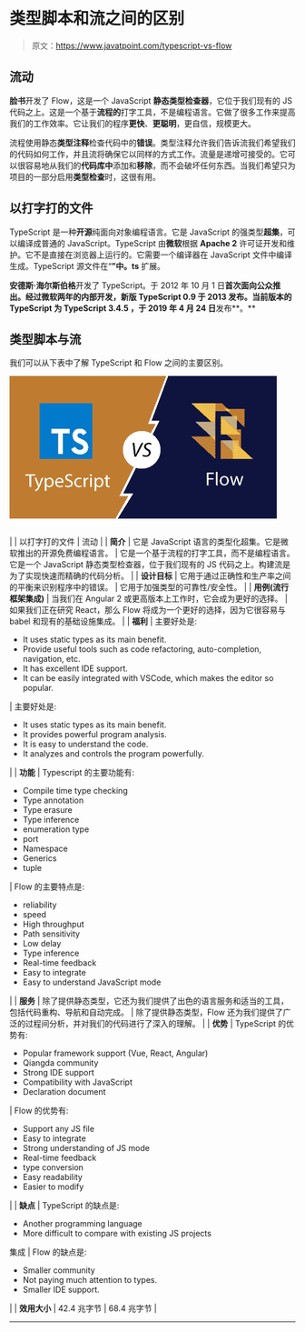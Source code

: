 # 类型脚本和流之间的区别

> 原文：<https://www.javatpoint.com/typescript-vs-flow>

## 流动

**脸书**开发了 Flow，这是一个 JavaScript **静态类型检查器**，它位于我们现有的 JS 代码之上。这是一个基于**流程的**打字工具，不是编程语言。它做了很多工作来提高我们的工作效率。它让我们的程序**更快**、**更聪明**，更自信，规模更大。

流程使用静态**类型注释**检查代码中的**错误**。类型注释允许我们告诉流我们希望我们的代码如何工作，并且流将确保它以同样的方式工作。流量是递增可接受的。它可以很容易地从我们的**代码库中**添加和**移除**，而不会破坏任何东西。当我们希望只为项目的一部分启用**类型检查**时，这很有用。

## 以打字打的文件

TypeScript 是一种**开源**纯面向对象编程语言。它是 JavaScript 的强类型**超集**，可以编译成普通的 JavaScript。TypeScript 由**微软**根据 **Apache 2** 许可证开发和维护。它不是直接在浏览器上运行的。它需要一个编译器在 JavaScript 文件中编译生成。TypeScript 源文件在“**”中。ts** 扩展。

**安德斯·海尔斯伯格**开发了 TypeScript。于 2012 年 10 月 1 日**首次面向公众推出。经过微软两年的内部开发，新版 TypeScript 0.9 于 **2013** 发布。当前版本的 TypeScript 为 **TypeScript 3.4.5** ，于 2019 年 4 月 24 日**发布**。**

## 类型脚本与流

我们可以从下表中了解 TypeScript 和 Flow 之间的主要区别。

![TypeScript vs. Flow](img/7da0c3d48dcb51ade10b85c996172a19.png)

|  | 以打字打的文件 | 流动 |
| **简介** | 它是 JavaScript 语言的类型化超集。它是微软推出的开源免费编程语言。 | 它是一个基于流程的打字工具，而不是编程语言。它是一个 JavaScript 静态类型检查器，位于我们现有的 JS 代码之上。构建流是为了实现快速而精确的代码分析。 |
| **设计目标** | 它用于通过正确性和生产率之间的平衡来识别程序中的错误。 | 它用于加强类型的可靠性/安全性。 |
| **用例(流行框架集成)** | 当我们在 Angular 2 或更高版本上工作时，它会成为更好的选择。 | 如果我们正在研究 React，那么 Flow 将成为一个更好的选择，因为它很容易与 babel 和现有的基础设施集成。 |
| **福利** | 主要好处是:

*   It uses static types as its main benefit.
*   Provide useful tools such as code refactoring, auto-completion, navigation, etc.
*   It has excellent IDE support.
*   It can be easily integrated with VSCode, which makes the editor so popular.

 | 主要好处是:

*   It uses static types as its main benefit.
*   It provides powerful program analysis.
*   It is easy to understand the code.
*   It analyzes and controls the program powerfully.

 |
| **功能** | Typescript 的主要功能有:

*   Compile time type checking
*   Type annotation
*   Type erasure
*   Type inference
*   enumeration type
*   port
*   Namespace
*   Generics
*   tuple

 | Flow 的主要特点是:

*   reliability
*   speed
*   High throughput
*   Path sensitivity
*   Low delay
*   Type inference
*   Real-time feedback
*   Easy to integrate
*   Easy to understand JavaScript mode

 |
| **服务** | 除了提供静态类型，它还为我们提供了出色的语言服务和适当的工具，包括代码重构、导航和自动完成。 | 除了提供静态类型，Flow 还为我们提供了广泛的过程间分析，并对我们的代码进行了深入的理解。 |
| **优势** | TypeScript 的优势有:

*   Popular framework support (Vue, React, Angular)
*   Qiangda community
*   Strong IDE support
*   Compatibility with JavaScript
*   Declaration document

 | Flow 的优势有:

*   Support any JS file
*   Easy to integrate
*   Strong understanding of JS mode
*   Real-time feedback
*   type conversion
*   Easy readability
*   Easier to modify

 |
| **缺点** | TypeScript 的缺点是:

*   Another programming language
*   More difficult to compare with existing JS projects

集成 | Flow 的缺点是:

*   Smaller community
*   Not paying much attention to types.
*   Smaller IDE support.

 |
| **效用大小** | 42.4 兆字节 | 68.4 兆字节 |

* * *